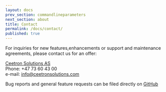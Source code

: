 ```yaml
---
layout: docs
prev_section: commandlineparameters
next_section: about
title: Contact
permalink: /docs/contact/
published: true
---
```


For inquiries for new features,enhancements or support and maintenance agreements, please contact us for an offer:

[Ceetron Solutions AS](http://www.ceetronsolutions.com) <br>
Phone: +47 73 60 43 00 <br>
e-mail: info@ceetronsolutions.com <br>


Bug reports and general feature requests can be filed directly on [GitHub](https://github.com/OPM/ResInsight/issues?state=open)



